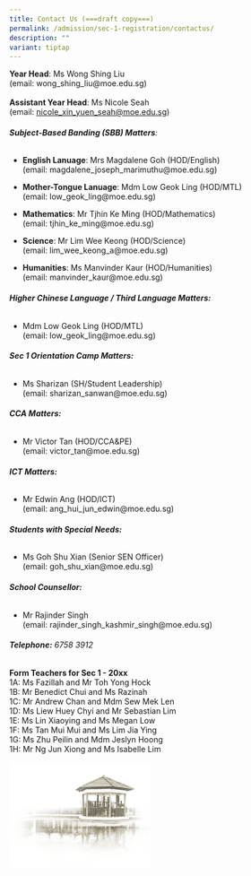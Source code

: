 ```yaml
---
title: Contact Us (===draft copy===)
permalink: /admission/sec-1-registration/contactus/
description: ""
variant: tiptap
---
```

<p><strong>Year Head</strong>: Ms Wong Shing Liu<br>(email: wong_shing_liu@moe.edu.sg)<br><br><strong>Assistant Year Head</strong>: Ms Nicole Seah<br>(email: <a href="mailto:nicole_xin_yuen_seah@moe.edu.sg" rel="noopener noreferrer nofollow" target="_blank">nicole_xin_yuen_seah@moe.edu.sg</a>)</p><h6><strong>Subject-Based Banding (SBB) Matters</strong>:<br></h6><ul data-tight="true" class="tight"><li><p><strong>English Lanuage</strong>: Mrs Magdalene Goh (HOD/English)<br>(email: magdalene_joseph_marimuthu@moe.edu.sg)<br></p></li><li><p><strong>Mother-Tongue Lanuage</strong>: Mdm Low Geok Ling (HOD/MTL)<br>(email: low_geok_ling@moe.edu.sg)<br></p></li><li><p><strong>Mathematics</strong>: Mr Tjhin Ke Ming (HOD/Mathematics)<br>(email: tjhin_ke_ming@moe.edu.sg)<br></p></li><li><p><strong>Science</strong>: Mr Lim Wee Keong (HOD/Science)<br>(email: lim_wee_keong_a@moe.edu.sg)<br></p></li><li><p><strong>Humanities</strong>: Ms Manvinder Kaur (HOD/Humanities)<br>(email: manvinder_kaur@moe.edu.sg)</p></li></ul><h6><strong>Higher Chinese Language / Third Language Matters:</strong><br></h6><ul data-tight="true" class="tight"><li><p>Mdm Low Geok Ling (HOD/MTL)<br>(email: low_geok_ling@moe.edu.sg)</p></li></ul><h6><strong>Sec 1 Orientation Camp Matters:</strong><br></h6><ul data-tight="true" class="tight"><li><p>Ms Sharizan (SH/Student Leadership)<br>(email: sharizan_sanwan@moe.edu.sg)</p></li></ul><h6><strong>CCA Matters:</strong><br></h6><ul data-tight="true" class="tight"><li><p>Mr Victor Tan (HOD/CCA&amp;PE)<br>(email: victor_tan@moe.edu.sg)</p></li></ul><h6><strong>ICT Matters:</strong><br></h6><ul data-tight="true" class="tight"><li><p>Mr Edwin Ang (HOD/ICT)<br>(email: ang_hui_jun_edwin@moe.edu.sg)</p></li></ul><h6><strong>Students with Special Needs:</strong><br></h6><ul data-tight="true" class="tight"><li><p>Ms Goh Shu Xian (Senior SEN Officer)<br>(email: goh_shu_xian@moe.edu.sg)</p></li></ul><h6><strong>School Counsellor:</strong><br></h6><ul data-tight="true" class="tight"><li><p>Mr Rajinder Singh<br>(email: rajinder_singh_kashmir_singh@moe.edu.sg)</p></li></ul><h6><strong>Telephone:</strong> 6758 3912</h6><p><strong>Form Teachers for Sec 1 - 20xx</strong><br>1A: Ms Fazillah and Mr Toh Yong Hock<br>1B: Mr Benedict Chui and Ms Razinah<br>1C: Mr Andrew Chan and Mdm Sew Mek Len<br>1D: Ms Liew Huey Chyi and Mr Sebastian Lim<br>1E: Ms Lin Xiaoying and Ms Megan Low<br>1F: Ms Tan Mui Mui and Ms Lim Jia Ying<br>1G: Ms Zhu Peilin and Mdm Jeslyn Hoong<br>1H: Mr Ng Jun Xiong and Ms Isabelle Lim</p><div class="isomer-image-wrapper"><img style="width:50%" height="auto" width="100%" src="/images/pavilion.png"></div><p></p>